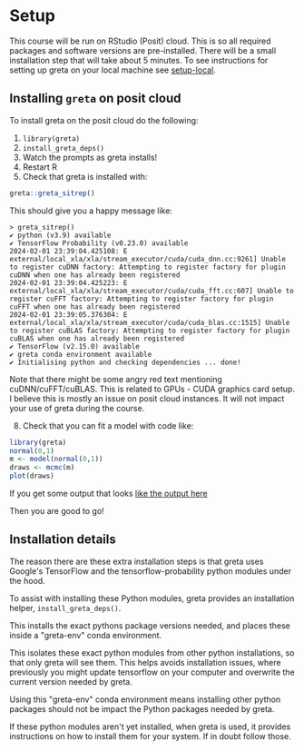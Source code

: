 # Setup

This course will be run on RStudio (Posit) cloud. This is so all required packages and software versions are pre-installed. There will be a small installation step that will take about 5 minutes. To see instructions for setting up greta on your local machine see [setup-local](setup-local.md).

## Installing `greta` on posit cloud

To install greta on the posit cloud do the following:

1. `library(greta)`
2. `install_greta_deps()`
3. Watch the prompts as greta installs!
4. Restart R
5. Check that greta is installed with:

```r
greta::greta_sitrep()
```

This should give you a happy message like:

```
> greta_sitrep()
✔ python (v3.9) available     
✔ TensorFlow Probability (v0.23.0) available  
2024-02-01 23:39:04.425108: E external/local_xla/xla/stream_executor/cuda/cuda_dnn.cc:9261] Unable to register cuDNN factory: Attempting to register factory for plugin cuDNN when one has already been registered
2024-02-01 23:39:04.425223: E external/local_xla/xla/stream_executor/cuda/cuda_fft.cc:607] Unable to register cuFFT factory: Attempting to register factory for plugin cuFFT when one has already been registered
2024-02-01 23:39:05.376304: E external/local_xla/xla/stream_executor/cuda/cuda_blas.cc:1515] Unable to register cuBLAS factory: Attempting to register factory for plugin cuBLAS when one has already been registered
✔ TensorFlow (v2.15.0) available  
✔ greta conda environment available            
✔ Initialising python and checking dependencies ... done!               
```

Note that there might be some angry red text mentioning cuDNN/cuFFT/cuBLAS. This is related to GPUs - CUDA graphics card setup. I believe this is mostly an issue on posit cloud instances. It will not impact your use of greta during the course.

8. Check that you can fit a model with code like:

```r
library(greta)
normal(0,1)
m <- model(normal(0,1))
draws <- mcmc(m)
plot(draws)
```

If you get some output that looks [like the output here](https://gist.github.com/njtierney/5c0e7d9f8be79cb30c7131e0d2cfbdfb)

Then you are good to go!

## Installation details

The reason there are these extra installation steps is that greta uses Google's TensorFlow and the tensorflow-probability python modules under the hood. 

To assist with installing these Python modules, greta provides an installation helper, `install_greta_deps()`.

This installs the exact pythons package versions needed, and places these inside a "greta-env" conda environment. 

This isolates these exact python modules from other python installations, so that only greta will see them. This helps avoids installation issues, where previously you might update tensorflow on your computer and overwrite the current version needed by greta. 

Using this "greta-env" conda environment means installing other python packages should not be impact the Python packages needed by greta.

If these python modules aren't yet installed, when greta is used, it provides instructions on how to install them for your system. If in doubt follow those.
